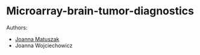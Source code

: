 # Microarray-brain-tumor-diagnostics

Authors:
- [Joanna Matuszak](https://github.com/vsiv00)
- Joanna Wojciechowicz
